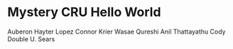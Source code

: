 # Mystery CRU Hello World
Auberon Hayter Lopez
Connor Krier
Wasae Qureshi
Anil Thattayathu
Cody Double U. Sears
